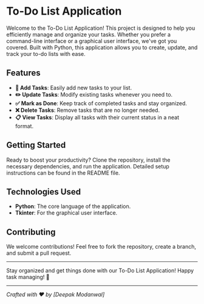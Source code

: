 # To-Do List Application

Welcome to the To-Do List Application! This project is designed to help you efficiently manage and organize your tasks. Whether you prefer a command-line interface or a graphical user interface, we've got you covered. Built with Python, this application allows you to create, update, and track your to-do lists with ease.

## Features

- **📝 Add Tasks**: Easily add new tasks to your list.
- **✏️ Update Tasks**: Modify existing tasks whenever you need to.
- **✅ Mark as Done**: Keep track of completed tasks and stay organized.
- **❌ Delete Tasks**: Remove tasks that are no longer needed.
- **📋 View Tasks**: Display all tasks with their current status in a neat format.

## Getting Started

Ready to boost your productivity? Clone the repository, install the necessary dependencies, and run the application. Detailed setup instructions can be found in the README file.

## Technologies Used

- **Python**: The core language of the application.
- **Tkinter**: For the graphical user interface.

## Contributing

We welcome contributions! Feel free to fork the repository, create a branch, and submit a pull request.

---

Stay organized and get things done with our To-Do List Application! Happy task managing! 🎉

---

*Crafted with ❤️ by [Deepak Modanwal]*
